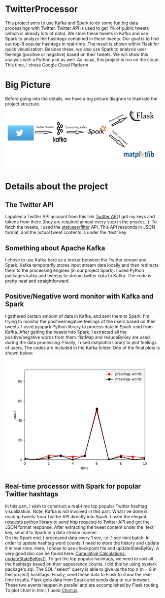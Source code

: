 # TwitterProcessor
This project amis to use Kafka and Spark to do some fun big data processings with Twitter. Twitter API is used to get 1% of public tweets (which is already lots of data). We store these tweets in Kafka and use Spark to analyze the hashtags contained in these tweets. Our goal is to find out top-8 popular hashtags in real-time. The result is shown within Flask for quick visualization. Besides these, we also use Spark to analysis user feelings (positive or negative) based on their tweets. We will show this analysis with a Python plot as well. As usual, this project is run on the cloud. This time, I chose Google Cloud Platform.

# Big Picture
Before going into the details, we have a big picture diagram to illustrate the project structure.
![diagram](https://github.com/ZjWeb200/TwitterProcessor/blob/master/diagram.png)

# Details about the project
## The Twitter API
I applied a Twitter API account from this link [Twitter API](https://developer.twitter.com/en/apps)
I got my keys and tokens from there (they are required almost every step in the project...).
To fetch the tweets, I used the [statuses/filter](https://developer.twitter.com/en/docs/tweets/filter-realtime/api-reference/post-statuses-filter) API. This API responds in JSON format, and the actual tweet contents is under the 'text' key.

## Something about Apache Kafka
I chose to use Kafka here as a broker between the Twitter stream and Spark. Kafka temporarily stores input stream data locally and then redirects them to the processing engines (in our project Spark).
I used Python packages kafka and tweepy to stream twitter data to Kafka. The code is pretty neat and straightforward.

## Positive/Negative word monitor with Kafka and Spark
I gathered certain amount of data in Kafka, and sent them to Spark. I'm trying to monitor the positive/negative feelings of the users based on their tweets. I used pyspark Python library to process data in Spark read from Kafka. After getting the tweets into Spark, I extracted all the positive/negative words from them. flatMap and reduceByKey are used during the data processing. Finally, I used matplotlib library to plot feelings of users. The codes are included in the Kafka folder. One of the final plots is shown below: <br/>
![feelings](https://github.com/ZjWeb200/TwitterProcessor/blob/master/feelingAnalysis.png)

## Real-time processor with Spark for popular Twitter hashtags
In this part, I wish to construct a real-time top popular Twitter hashtag visualization. 
Note, Kafka is not involved in this part. What I've done is reading tweets from Twitter API directly into Spark. I used the elegant requests python library to send http requests to Twitter API and got the JSON format response. After extracting the tweet content under the 'text' key, send it to Spark in a data stream manner. <br/>
On the Spark end, I processed data every 1 sec, i.e. 1 sec mini batch. In order to update hashtag word counts, I need to store the history and update it in real-time. Here, I chose to use checkpoint file and updateStateByKey. A very good doc can be found here: [Cumulative Calculations: updateStateByKey()](https://databricks.gitbooks.io/databricks-spark-reference-applications/content/logs_analyzer/chapter1/total.html). To get the top popular hashtags, we need to sort all the hashtags based on their appearance counts. I did this by using pystark package's sql. The SQL "select" query is able to give us the top n (n = 8 in this project) hashtags. Finally, send these data to Flask to show the real-time results. Flask gets data from Spark and sends data to our browser. These two events happen in parallel and are accomplished by Flask routing. <br/>
To plot chart in html, I used [Chart.js](https://github.com/chartjs/Chart.js).

